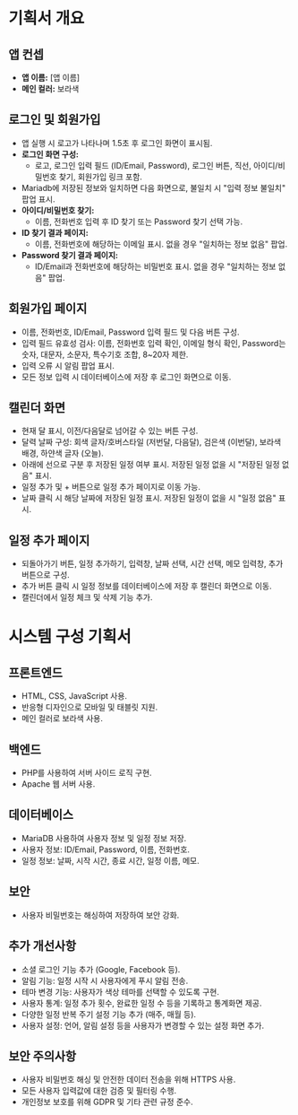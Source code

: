 # 기획서 개요

## 앱 컨셉
- **앱 이름:** [앱 이름]
- **메인 컬러:** 보라색

## 로그인 및 회원가입
- 앱 실행 시 로고가 나타나며 1.5초 후 로그인 화면이 표시됨.
- **로그인 화면 구성:**
  - 로고, 로그인 입력 필드 (ID/Email, Password), 로그인 버튼, 직선, 아이디/비밀번호 찾기, 회원가입 링크 포함.
- Mariadb에 저장된 정보와 일치하면 다음 화면으로, 불일치 시 "입력 정보 불일치" 팝업 표시.
- **아이디/비밀번호 찾기:**
  - 이름, 전화번호 입력 후 ID 찾기 또는 Password 찾기 선택 가능.
- **ID 찾기 결과 페이지:**
  - 이름, 전화번호에 해당하는 이메일 표시. 없을 경우 "일치하는 정보 없음" 팝업.
- **Password 찾기 결과 페이지:**
  - ID/Email과 전화번호에 해당하는 비밀번호 표시. 없을 경우 "일치하는 정보 없음" 팝업.

## 회원가입 페이지
- 이름, 전화번호, ID/Email, Password 입력 필드 및 다음 버튼 구성.
- 입력 필드 유효성 검사: 이름, 전화번호 입력 확인, 이메일 형식 확인, Password는 숫자, 대문자, 소문자, 특수기호 조합, 8~20자 제한.
- 입력 오류 시 알림 팝업 표시.
- 모든 정보 입력 시 데이터베이스에 저장 후 로그인 화면으로 이동.

## 캘린더 화면
- 현재 달 표시, 이전/다음달로 넘어갈 수 있는 버튼 구성.
- 달력 날짜 구성: 회색 글자/호버스타일 (저번달, 다음달), 검은색 (이번달), 보라색 배경, 하얀색 글자 (오늘).
- 아래에 선으로 구분 후 저장된 일정 여부 표시. 저장된 일정 없을 시 "저장된 일정 없음" 표시.
- 일정 추가 및 + 버튼으로 일정 추가 페이지로 이동 가능.
- 날짜 클릭 시 해당 날짜에 저장된 일정 표시. 저장된 일정이 없을 시 "일정 없음" 표시.

## 일정 추가 페이지
- 되돌아가기 버튼, 일정 추가하기, 입력창, 날짜 선택, 시간 선택, 메모 입력창, 추가 버튼으로 구성.
- 추가 버튼 클릭 시 일정 정보를 데이터베이스에 저장 후 캘린더 화면으로 이동.
- 캘린더에서 일정 체크 및 삭제 기능 추가.

# 시스템 구성 기획서

## 프론트엔드
- HTML, CSS, JavaScript 사용.
- 반응형 디자인으로 모바일 및 태블릿 지원.
- 메인 컬러로 보라색 사용.

## 백엔드
- PHP를 사용하여 서버 사이드 로직 구현.
- Apache 웹 서버 사용.

## 데이터베이스
- MariaDB 사용하여 사용자 정보 및 일정 정보 저장.
- 사용자 정보: ID/Email, Password, 이름, 전화번호.
- 일정 정보: 날짜, 시작 시간, 종료 시간, 일정 이름, 메모.

## 보안
- 사용자 비밀번호는 해싱하여 저장하여 보안 강화.

## 추가 개선사항
- 소셜 로그인 기능 추가 (Google, Facebook 등).
- 알림 기능: 일정 시작 시 사용자에게 푸시 알림 전송.
- 테마 변경 기능: 사용자가 색상 테마를 선택할 수 있도록 구현.
- 사용자 통계: 일정 추가 횟수, 완료한 일정 수 등을 기록하고 통계화면 제공.
- 다양한 일정 반복 주기 설정 기능 추가 (매주, 매월 등).
- 사용자 설정: 언어, 알림 설정 등을 사용자가 변경할 수 있는 설정 화면 추가.

## 보안 주의사항
- 사용자 비밀번호 해싱 및 안전한 데이터 전송을 위해 HTTPS 사용.
- 모든 사용자 입력값에 대한 검증 및 필터링 수행.
- 개인정보 보호를 위해 GDPR 및 기타 관련 규정 준수.

